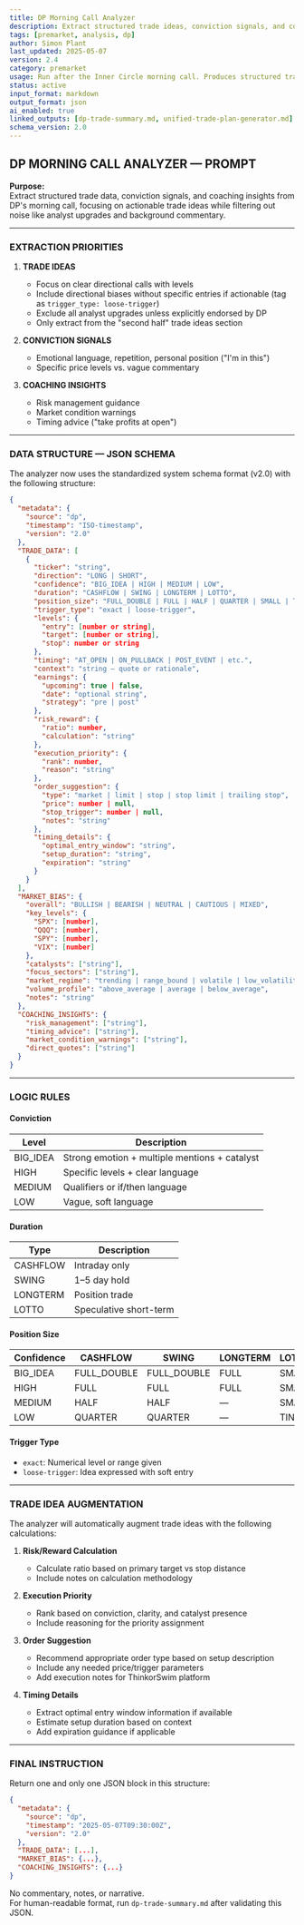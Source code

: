 ```yaml
---
title: DP Morning Call Analyzer  
description: Extract structured trade ideas, conviction signals, and coaching insights from DP's morning calls  
tags: [premarket, analysis, dp]  
author: Simon Plant  
last_updated: 2025-05-07  
version: 2.4  
category: premarket  
usage: Run after the Inner Circle morning call. Produces structured trade data and coaching insights for system integration.  
status: active  
input_format: markdown  
output_format: json  
ai_enabled: true  
linked_outputs: [dp-trade-summary.md, unified-trade-plan-generator.md]  
schema_version: 2.0  
---
```


## DP MORNING CALL ANALYZER — PROMPT

**Purpose:**  
Extract structured trade data, conviction signals, and coaching insights from DP's morning call, focusing on actionable trade ideas while filtering out noise like analyst upgrades and background commentary.

---

### EXTRACTION PRIORITIES

1. **TRADE IDEAS**  
   - Focus on clear directional calls with levels  
   - Include directional biases without specific entries if actionable (tag as `trigger_type: loose-trigger`)  
   - Exclude all analyst upgrades unless explicitly endorsed by DP  
   - Only extract from the "second half" trade ideas section  

2. **CONVICTION SIGNALS**  
   - Emotional language, repetition, personal position ("I'm in this")  
   - Specific price levels vs. vague commentary  

3. **COACHING INSIGHTS**  
   - Risk management guidance  
   - Market condition warnings  
   - Timing advice ("take profits at open")  

---

### DATA STRUCTURE — JSON SCHEMA

The analyzer now uses the standardized system schema format (v2.0) with the following structure:

```json
{
  "metadata": {
    "source": "dp",
    "timestamp": "ISO-timestamp",
    "version": "2.0"
  },
  "TRADE_DATA": [
    {
      "ticker": "string",
      "direction": "LONG | SHORT",
      "confidence": "BIG_IDEA | HIGH | MEDIUM | LOW",
      "duration": "CASHFLOW | SWING | LONGTERM | LOTTO",
      "position_size": "FULL_DOUBLE | FULL | HALF | QUARTER | SMALL | TINY",
      "trigger_type": "exact | loose-trigger",
      "levels": {
        "entry": [number or string],
        "target": [number or string],
        "stop": number or string
      },
      "timing": "AT_OPEN | ON_PULLBACK | POST_EVENT | etc.",
      "context": "string — quote or rationale",
      "earnings": {
        "upcoming": true | false,
        "date": "optional string",
        "strategy": "pre | post"
      },
      "risk_reward": {
        "ratio": number,
        "calculation": "string"
      },
      "execution_priority": {
        "rank": number,
        "reason": "string"
      },
      "order_suggestion": {
        "type": "market | limit | stop | stop limit | trailing stop",
        "price": number | null,
        "stop_trigger": number | null,
        "notes": "string"
      },
      "timing_details": {
        "optimal_entry_window": "string",
        "setup_duration": "string",
        "expiration": "string"
      }
    }
  ],
  "MARKET_BIAS": {
    "overall": "BULLISH | BEARISH | NEUTRAL | CAUTIOUS | MIXED",
    "key_levels": {
      "SPX": [number],
      "QQQ": [number],
      "SPY": [number],
      "VIX": [number]
    },
    "catalysts": ["string"],
    "focus_sectors": ["string"],
    "market_regime": "trending | range_bound | volatile | low_volatility",
    "volume_profile": "above_average | average | below_average",
    "notes": "string"
  },
  "COACHING_INSIGHTS": {
    "risk_management": ["string"],
    "timing_advice": ["string"],
    "market_condition_warnings": ["string"],
    "direct_quotes": ["string"]
  }
}
```

---

### LOGIC RULES

#### Conviction

| Level     | Description |
|-----------|-------------|
| BIG_IDEA  | Strong emotion + multiple mentions + catalyst |
| HIGH      | Specific levels + clear language |
| MEDIUM    | Qualifiers or if/then language |
| LOW       | Vague, soft language |

#### Duration

| Type       | Description           |
|------------|-----------------------|
| CASHFLOW   | Intraday only         |
| SWING      | 1–5 day hold          |
| LONGTERM   | Position trade        |
| LOTTO      | Speculative short-term|

#### Position Size

| Confidence | CASHFLOW    | SWING        | LONGTERM     | LOTTO  |
|------------|-------------|--------------|--------------|--------|
| BIG_IDEA   | FULL_DOUBLE | FULL_DOUBLE  | FULL         | SMALL  |
| HIGH       | FULL        | FULL         | FULL         | SMALL  |
| MEDIUM     | HALF        | HALF         | —            | SMALL  |
| LOW        | QUARTER     | QUARTER      | —            | TINY   |

#### Trigger Type

- `exact`: Numerical level or range given  
- `loose-trigger`: Idea expressed with soft entry

---

### TRADE IDEA AUGMENTATION

The analyzer will automatically augment trade ideas with the following calculations:

1. **Risk/Reward Calculation**
   - Calculate ratio based on primary target vs stop distance
   - Include notes on calculation methodology

2. **Execution Priority**
   - Rank based on conviction, clarity, and catalyst presence
   - Include reasoning for the priority assignment

3. **Order Suggestion**
   - Recommend appropriate order type based on setup description
   - Include any needed price/trigger parameters
   - Add execution notes for ThinkorSwim platform

4. **Timing Details**
   - Extract optimal entry window information if available
   - Estimate setup duration based on context
   - Add expiration guidance if applicable

---

### FINAL INSTRUCTION

Return one and only one JSON block in this structure:

```json
{
  "metadata": {
    "source": "dp",
    "timestamp": "2025-05-07T09:30:00Z",
    "version": "2.0"
  },
  "TRADE_DATA": [...],
  "MARKET_BIAS": {...},
  "COACHING_INSIGHTS": {...}
}
```

No commentary, notes, or narrative.  
For human-readable format, run `dp-trade-summary.md` after validating this JSON.